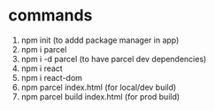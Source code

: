 # commands
1. npm init (to addd package manager in app)
2. npm i parcel 
3. npm i -d parcel (to have parcel dev dependencies)
4. npm i react
5. npm i react-dom 
6. npm parcel index.html (for local/dev build)
7. npm parcel build index.html (for prod build)
